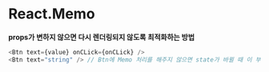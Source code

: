 # React.Memo

**props가 변하지 않으면 다시 렌더링되지 않도록 최적화하는 방법**

```js
<Btn text={value} onCLick={onCLick} />
<Btn text="string" /> // Btn에 Memo 처리를 해주지 않으면 state가 바뀔 때 이 부분도 다시 렌더링된다.
```
